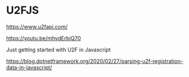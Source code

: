# U2FJS

https://www.u2fapi.com/

https://youtu.be/mhvdErbiQ70

Just getting started with U2F in Javascript

https://blog.dotnetframework.org/2020/02/27/parsing-u2f-registration-data-in-javascript/
